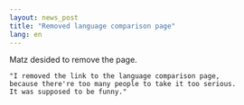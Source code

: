 ```yaml
---
layout: news_post
title: "Removed language comparison page"
lang: en
---
```


Matz desided to remove the page.



    
    "I removed the link to the language comparison page,
    because there're too many people to take it too serious.
    It was supposed to be funny." 

